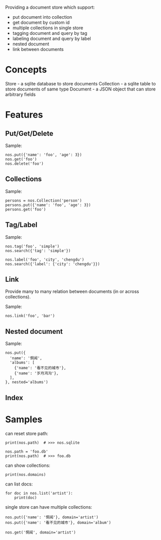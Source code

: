 Providing a document store which support:
- put document into collection
- get document by custom id
- multiple collections in single store
- tagging document and query by tag
- labeling document and query by label
- nested document
- link between documents

# Concepts

Store - a sqlite database to store documents
Collection - a sqlite table to store documents of same type
Document - a JSON object that can store arbitrary fields

# Features

## Put/Get/Delete

Sample:

    nos.put({'name': 'foo', 'age': 3})
    nos.get('foo')
    nos.delete('foo')

## Collections

Sample:

    persons = nos.Collection('person')
    persons.put({'name': 'foo', 'age': 3})
    persons.get('foo')

## Tag/Label

Sample:

    nos.tag('foo', 'simple')
    nos.search({'tag': 'simple'})

    nos.label('foo', 'city', 'chengdu')
    nos.search({'label': {'city': 'chengdu'}})

## Link

Provide many to many relation between documents (in or across collections).

Sample:

    nos.link('foo', 'bar')

## Nested document

Sample:

    nos.put({
      'name': '惘闻',
      'albums': [
        {'name': '看不见的城市'},
        {'name': '岁月鸿沟'},
      ],
    }, nested='albums')

## Index

# Samples

can reset store path:

    print(nos.path)  # >>> nos.sqlite

    nos.path = 'foo.db'
    print(nos.path)  # >>> foo.db

can show collections:

    print(nos.domains)

can list docs:

    for doc in nos.list('artist'):
        print(doc)

single store can have multiple collections:

    nos.put({'name': '惘闻'}, domain='artist')
    nos.put({'name': '看不见的城市'}, domain='album')
    
    nos.get('惘闻', domain='artist')
